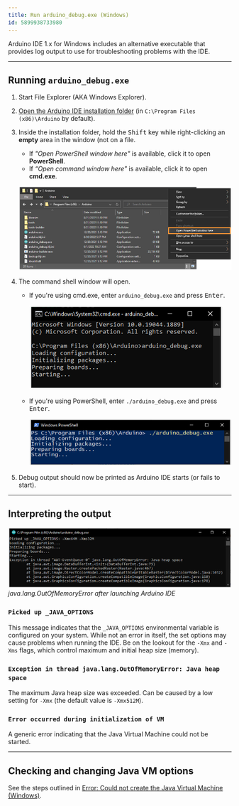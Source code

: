 ```yaml
---
title: Run arduino_debug.exe (Windows)
id: 5899938733980
---
```


Arduino IDE 1.x for Windows includes an alternative executable that provides log output to use for troubleshooting problems with the IDE.

---

## Running `arduino_debug.exe`

1. Start File Explorer (AKA Windows Explorer).

2. [Open the Arduino IDE installation folder](https://support.arduino.cc/hc/en-us/articles/4412943340178-Open-the-Arduino-IDE-installation-folder) (in `C:\Program Files (x86)\Arduino` by default).

3. Inside the installation folder, hold the <kbd>Shift</kbd> key while right-clicking an **empty** area in the window (not on a file.

   * If _"Open PowerShell window here"_ is available, click it to open **PowerShell**.
   * If _“Open command window here"_ is available, click it to open **cmd.exe**.

   ![Opening PowerShell with Shift + right-click.](img/arduino_debug-right-click-menu.png)

4. The command shell window will open.

   * If you're using cmd.exe, enter `arduino_debug.exe` and press <kbd>Enter</kbd>.

     ![Running arduino_debug.exe in cmd.exe](img/arduino_debug-cmd-run.png)

   * If you're using PowerShell, enter `./arduino_debug.exe` and press <kbd>Enter</kbd>.

     ![Running arduino_debug.exe in PowerShell](img/arduino_debug-powershell-run.png)

5. Debug output should now be printed as Arduino IDE starts (or fails to start).

---

## Interpreting the output

![The command interpreter printing information about picked up _JAVA_OPTIONS and an error: "Exception in thread java.lang.OutOfMemoryError: Java heap space"](img/arduino-debug-error-init-vm.png)
_java.lang.OutOfMemoryError after launching Arduino IDE_

### `Picked up _JAVA_OPTIONS`

This message indicates that the `_JAVA_OPTIONS` environmental variable is configured on your system. While not an error in itself, the set options may cause problems when running the IDE. Be on the lookout for the `-Xmx` and `-Xms` flags, which control maximum and initial heap size (memory).

### `Exception in thread java.lang.OutOfMemoryError: Java heap space`

The maximum Java heap size was exceeded. Can be caused by a low setting for `-Xmx` (the default value is `-Xmx512M`).

### `Error occurred during initialization of VM`

A generic error indicating that the Java Virtual Machine could not be started.

---

## Checking and changing Java VM options

See the steps outlined in [Error: Could not create the Java Virtual Machine (Windows)](https://support.arduino.cc/hc/en-us/articles/360021218899-Error-Could-not-create-the-Java-Virtual-Machine-Windows-).

<!-- Tags -->
<p style="display:none;">
   AWT-EventQueue-0
</p>

<!-- markdownlint-disable-file HC001 -->
